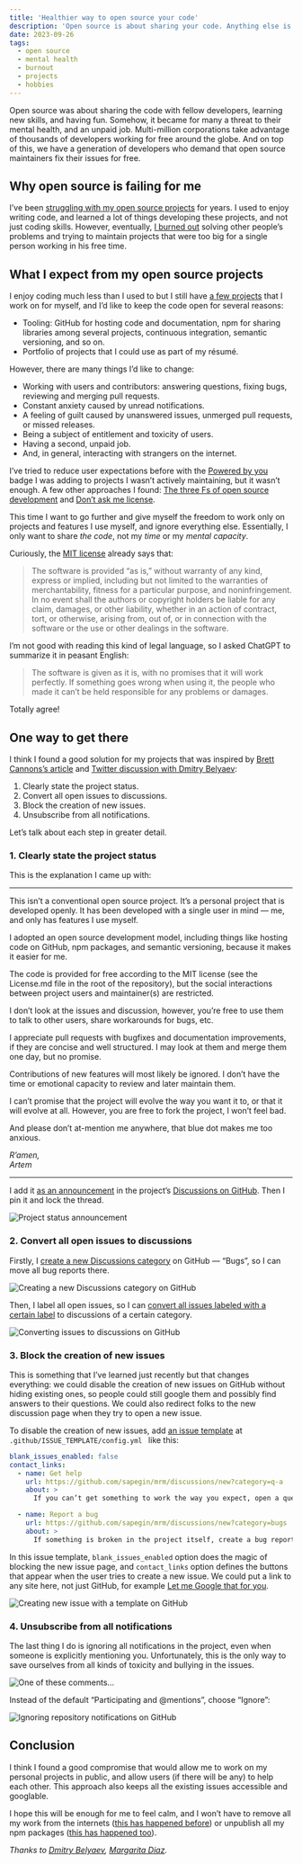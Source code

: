```yaml
---
title: 'Healthier way to open source your code'
description: 'Open source is about sharing your code. Anything else is optional. Don’t want to spend time answering issues and reviewing pull requests? It’s totally up to you!'
date: 2023-09-26
tags:
  - open source
  - mental health
  - burnout
  - projects
  - hobbies
---
```


Open source was about sharing the code with fellow developers, learning new skills, and having fun. Somehow, it became for many a threat to their mental health, and an unpaid job. Multi-million corporations take advantage of thousands of developers working for free around the globe. And on top of this, we have a generation of developers who demand that open source maintainers fix their issues for free.

## Why open source is failing for me

I’ve been [struggling with my open source projects](/blog/no-complaints-oss/) for years. I used to enjoy writing code, and learned a lot of things developing these projects, and not just coding skills. However, eventually, [I burned out](/blog/open-source-no-more/) solving other people’s problems and trying to maintain projects that were too big for a single person working in his free time.

## What I expect from my open source projects

I enjoy coding much less than I used to but I still have [a few projects](/) that I work on for myself, and I’d like to keep the code open for several reasons:

- Tooling: GitHub for hosting code and documentation, npm for sharing libraries among several projects, continuous integration, semantic versioning, and so on.
- Portfolio of projects that I could use as part of my résumé.

However, there are many things I’d like to change:

- Working with users and contributors: answering questions, fixing bugs, reviewing and merging pull requests.
- Constant anxiety caused by unread notifications.
- A feeling of guilt caused by unanswered issues, unmerged pull requests, or missed releases.
- Being a subject of entitlement and toxicity of users.
- Having a second, unpaid job.
- And, in general, interacting with strangers on the internet.

I’ve tried to reduce user expectations before with the [Powered by you](http://sapegin.github.io/powered-by-you/) badge I was adding to projects I wasn’t actively maintaining, but it wasn’t enough. A few other approaches I found: [The three Fs of open source development](https://boyter.org/posts/the-three-f-s-of-open-source/) and [Don’t ask me license](https://github.com/ErikMcClure/bad-licenses/blob/master/dont-ask-me.md).

This time I want to go further and give myself the freedom to work only on projects and features I use myself, and ignore everything else. Essentially, I only want to share _the code_, not my _time_ or my _mental capacity_.

Curiously, the [MIT license](https://choosealicense.com/licenses/mit/) already says that:

> The software is provided “as is,” without warranty of any kind, express or implied, including but not limited to the warranties of merchantability, fitness for a particular purpose, and noninfringement. In no event shall the authors or copyright holders be liable for any claim, damages, or other liability, whether in an action of contract, tort, or otherwise, arising from, out of, or in connection with the software or the use or other dealings in the software.

I’m not good with reading this kind of legal language, so I asked ChatGPT to summarize it in peasant English:

> The software is given as it is, with no promises that it will work perfectly. If something goes wrong when using it, the people who made it can’t be held responsible for any problems or damages.

Totally agree!

## One way to get there

I think I found a good solution for my projects that was inspired by [Brett Cannons’s article](https://snarky.ca/the-social-contract-of-open-source/) and [Twitter discussion with Dmitry Belyaev](https://twitter.com/blvdmitry/status/1701916984806383720):

1. Clearly state the project status.
2. Convert all open issues to discussions.
3. Block the creation of new issues.
4. Unsubscribe from all notifications.

Let’s talk about each step in greater detail.

### 1. Clearly state the project status

This is the explanation I came up with:

---

This isn’t a conventional open source project. It’s a personal project that is developed openly. It has been developed with a single user in mind — me, and only has features I use myself.

I adopted an open source development model, including things like hosting code on GitHub, npm packages, and semantic versioning, because it makes it easier for me.

The code is provided for free according to the MIT license (see the License.md file in the root of the repository), but the social interactions between project users and maintainer(s) are restricted.

I don’t look at the issues and discussion, however, you’re free to use them to talk to other users, share workarounds for bugs, etc.

I appreciate pull requests with bugfixes and documentation improvements, if they are concise and well structured. I may look at them and merge them one day, but no promise.

Contributions of new features will most likely be ignored. I don’t have the time or emotional capacity to review and later maintain them.

I can’t promise that the project will evolve the way you want it to, or that it will evolve at all. However, you are free to fork the project, I won’t feel bad.

And please don’t at-mention me anywhere, that blue dot makes me too anxious.

_R’amen,<br/>Artem_

---

I add it [as an announcement](https://github.com/sapegin/mrm/discussions/298) in the project’s [Discussions on GitHub](https://docs.github.com/en/discussions/quickstart). Then I pin it and lock the thread.

![Project status announcement](/images/healthy-open-source-project-status.png)

### 2. Convert all open issues to discussions

Firstly, I [create a new Discussions category](https://docs.github.com/en/discussions/managing-discussions-for-your-community/managing-categories-for-discussions) on GitHub — “Bugs”, so I can move all bug reports there.

![Creating a new Discussions category on GitHub](/images/healthy-open-source-new-discussions-category.png)

Then, I label all open issues, so I can [convert all issues labeled with a certain label](https://docs.github.com/en/discussions/managing-discussions-for-your-community/managing-discussions#converting-issues-based-on-labels) to discussions of a certain category.

![Converting issues to discussions on GitHub](/images/healthy-open-source-convert-issues.png)

### 3. Block the creation of new issues

This is something that I’ve learned just recently but that changes everything: we could disable the creation of new issues on GitHub without hiding existing ones, so people could still google them and possibly find answers to their questions. We could also redirect folks to the new discussion page when they try to open a new issue.

To disable the creation of new issues, add [an issue template](https://docs.github.com/en/communities/using-templates-to-encourage-useful-issues-and-pull-requests/configuring-issue-templates-for-your-repository) at `.github/ISSUE_TEMPLATE/config.yml ` like this:

```yaml
blank_issues_enabled: false
contact_links:
  - name: Get help
    url: https://github.com/sapegin/mrm/discussions/new?category=q-a
    about: >
      If you can’t get something to work the way you expect, open a question in our discussion forums.

  - name: Report a bug
    url: https://github.com/sapegin/mrm/discussions/new?category=bugs
    about: >
      If something is broken in the project itself, create a bug report.
```

In this issue template, `blank_issues_enabled` option does the magic of blocking the new issue page, and `contact_links` option defines the buttons that appear when the user tries to create a new issue. We could put a link to any site here, not just GitHub, for example [Let me Google that for you](https://letmegooglethat.com).

![Creating new issue with a template on GitHub](/images/healthy-open-source-new-issue.png)

### 4. Unsubscribe from all notifications

The last thing I do is ignoring all notifications in the project, even when someone is explicitly mentioning you. Unfortunately, this is the only way to save ourselves from all kinds of toxicity and bullying in the issues.

![One of these comments…](/images/healthy-open-source-one-of-these-comments.webp)

Instead of the default “Participating and @mentions”, choose “Ignore”:

![Ignoring repository notifications on GitHub](/images/healthy-open-source-igonre-notifications.png)

## Conclusion

I think I found a good compromise that would allow me to work on my personal projects in public, and allow users (if there will be any) to help each other. This approach also keeps all the existing issues accessible and googlable.

I hope this will be enough for me to feel calm, and I won’t have to remove all my work from the internets ([this has happened before](https://news.ycombinator.com/item?id=3073798)) or unpublish all my npm packages ([this has happened too](https://www.theregister.com/2016/03/23/npm_left_pad_chaos/)).

_Thanks to [Dmitry Belyaev](https://twitter.com/blvdmitry), [Margarita Diaz](https://drtaco.net)._
